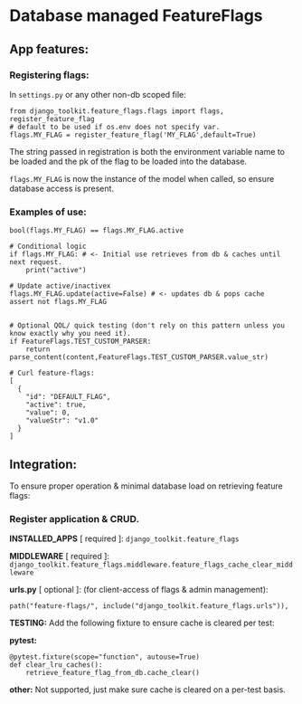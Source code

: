 # Database managed FeatureFlags

## App features:

### Registering flags:
In `settings.py` or any other non-db scoped file:
```
from django_toolkit.feature_flags.flags import flags, register_feature_flag
# default to be used if os.env does not specify var.
flags.MY_FLAG = register_feature_flag('MY_FLAG',default=True)
```
The string passed in registration is both the environment variable name to be loaded
and the pk of the flag to be loaded into the database.

`flags.MY_FLAG` is now the instance of the model when called, so ensure
database access is present.

### Examples of use:

`bool(flags.MY_FLAG) == flags.MY_FLAG.active`

```
# Conditional logic
if flags.MY_FLAG: # <- Initial use retrieves from db & caches until next request.
    print("active")

# Update active/inactivex
flags.MY_FLAG.update(active=False) # <- updates db & pops cache
assert not flags.MY_FLAG


# Optional QOL/ quick testing (don't rely on this pattern unless you know exactly why you need it).
if FeatureFlags.TEST_CUSTOM_PARSER:
    return parse_content(content,FeatureFlags.TEST_CUSTOM_PARSER.value_str)
```

```
# Curl feature-flags:
[
  {
    "id": "DEFAULT_FLAG",
    "active": true,
    "value": 0,
    "valueStr": "v1.0"
  }
]
```

## Integration:

To ensure proper operation & minimal database load on retrieving feature flags:

### Register application & CRUD.

**INSTALLED_APPS** [ required ]: `django_toolkit.feature_flags`

**MIDDLEWARE** [ required ]:
```django_toolkit.feature_flags.middleware.feature_flags_cache_clear_middleware```


**urls.py** [ optional ]: (for client-access of flags & admin management):

`path("feature-flags/", include("django_toolkit.feature_flags.urls")),`


**TESTING:** Add the following fixture to ensure cache is cleared per test:

**pytest:**
```
@pytest.fixture(scope="function", autouse=True)
def clear_lru_caches():
    retrieve_feature_flag_from_db.cache_clear()
```

**other:** Not supported, just make sure cache is cleared on a per-test basis.
